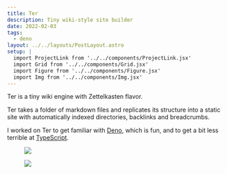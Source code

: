 ```yaml
---
title: Ter
description: Tiny wiki-style site builder
date: 2022-02-03
tags:
  - deno
layout: ../../layouts/PostLayout.astro
setup: |
  import ProjectLink from '../../components/ProjectLink.jsx'
  import Grid from '../../components/Grid.jsx'
  import Figure from '../../components/Figure.jsx'
  import Img from '../../components/Img.jsx'
---
```


Ter is a tiny wiki engine with Zettelkasten flavor.

Ter takes a folder of markdown files and replicates its structure into a static
site with automatically indexed directories, backlinks and breadcrumbs.

I worked on Ter to get familiar with [Deno](https://deno.land), which is fun,
and to get a bit less terrible at [TypeScript](https://www.typescriptlang.org/).

<ProjectLink url="https://github.com/kkga/ter" title="Source code on GitHub" />

<Grid breakout className="grid-cols-2">
  <Figure>
    <Img src="projects/ter-1.png" />
  </Figure>
  <Figure>
    <Img src="projects/ter-2.png" />
  </Figure>
</Grid>
